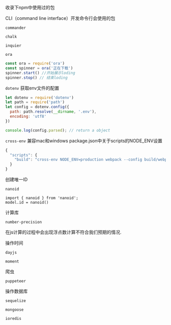 收录下npm中使用过的包

CLI（command line interface）开发命令行会使用的包

`commander`

`chalk`

`inquier`



`ora`

```javascript
const ora = require('ora')
const spinner = ora('正在下载')
spinner.start() //开始展示loding
spinner.stop() // 结束loding
```



`dotenv`  获取env文件的配置

```javascript
let dotenv = require('dotenv')
let path = require('path')
let config = dotenv.config({
  path: path.resolve(__dirname, '.env'),
  encoding: 'utf8'
})

console.log(config.parsed); // return a object
```



`cross-env`  兼容mac和windows package.json中关于scripts的NODE_ENV设置

```javascript
{
  "scripts": {
    "build": "cross-env NODE_ENV=production webpack --config build/webpack.config.js"
  }
}
```





创建唯一ID 

`nanoid`  

```
import { nanoid } from 'nanoid';
model.id = nanoid()
```



计算库

`number-precision`

在js计算的过程中会出现浮点数计算不符合我们预期的情况.



操作时间

`dayjs`

`moment`



爬虫

`puppeteer`







操作数据库

`sequelize`

`mongoose`

`ioredis`